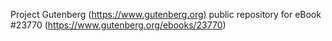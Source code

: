 Project Gutenberg (https://www.gutenberg.org) public repository for eBook #23770 (https://www.gutenberg.org/ebooks/23770)
